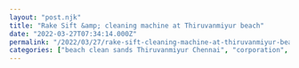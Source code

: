 ```yaml
---
layout: "post.njk"
title: "Rake Sift &amp; cleaning machine at Thiruvanmiyur beach"
date: "2022-03-27T07:34:14.000Z"
permalink: "/2022/03/27/rake-sift-cleaning-machine-at-thiruvanmiyur-beach/"
categories: ["beach clean sands Thiruvanmiyur Chennai", "corporation", "environment"]
---
```


<!-- wp:jetpack/story {"mediaFiles":[{"alt":"The beach sand raking, sifting and cleaning machine is seen at Thiruvanmiyur beach nowadays. The Chennai corporation needs to run this properly and on a regular basis.","caption":"","id":"232","link":"https://kumar2net.wordpress.com/wp-content/uploads/2022/03/wp_story1648346654486_01053968013046272255.jpg","mime":"image/jpeg","type":"image","url":"https://kumar2net.wordpress.com/wp-content/uploads/2022/03/wp_story1648346654486_01053968013046272255.jpg"},{"alt":"","caption":"","id":"231","link":"https://kumar2net.wordpress.com/wp-content/uploads/2022/03/wp_story1648346654500_14323705601378038286.jpg","mime":"image/jpeg","type":"image","url":"https://kumar2net.wordpress.com/wp-content/uploads/2022/03/wp_story1648346654500_14323705601378038286.jpg"}]} -->
<div class="wp-story wp-block-jetpack-story"></div>
<!-- /wp:jetpack/story -->
